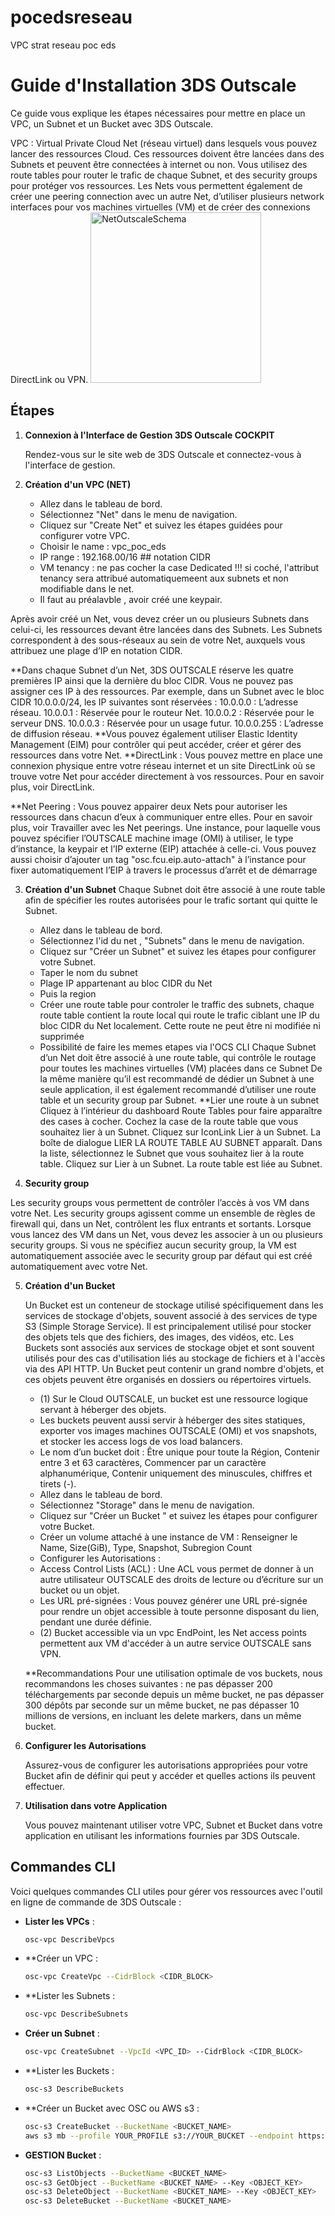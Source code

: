 # pocedsreseau
VPC strat reseau poc eds 
# Guide d'Installation 3DS Outscale

Ce guide vous explique les étapes nécessaires pour mettre en place un VPC, un Subnet et un Bucket avec 3DS Outscale.

VPC : Virtual Private Cloud Net (réseau virtuel) dans lesquels vous pouvez lancer des ressources Cloud. Ces ressources doivent être lancées dans des Subnets et peuvent être connectées à internet ou non.
Vous utilisez des route tables pour router le trafic de chaque Subnet, et des security groups pour protéger vos ressources. Les Nets vous permettent également de créer une peering connection avec un autre Net, d’utiliser plusieurs network interfaces pour vos machines virtuelles (VM) et de créer des connexions DirectLink ou VPN.
<img width="273" alt="NetOutscaleSchema" src="https://github.com/Deniscnt/pocedsreseau/assets/147147654/c9ed01cd-9b50-4bf5-b2dc-bb5aa0a7b9d7">

## Étapes

1. **Connexion à l'Interface de Gestion 3DS Outscale COCKPIT**

   Rendez-vous sur le site web de 3DS Outscale et connectez-vous à l'interface de gestion.

2. **Création d'un VPC (NET)**
    
   - Allez dans le tableau de bord.
   - Sélectionnez "Net" dans le menu de navigation.
   - Cliquez sur "Create Net" et suivez les étapes guidées pour configurer votre VPC.
   - Choisir le name : vpc_poc_eds
   - IP range : 192.168.00/16 ## notation CIDR
   - VM tenancy : ne pas cocher la case Dedicated !!! si coché, l'attribut tenancy sera attribué automatiquemeent aux subnets et non modifiable dans le net.
   - Il faut au préalavble , avoir créé une keypair.
     
Après avoir créé un Net, vous devez créer un ou plusieurs Subnets dans celui-ci, les ressources devant être lancées dans des Subnets. Les Subnets correspondent à des sous-réseaux au sein de votre Net, auxquels vous attribuez une plage d’IP en notation CIDR.

**Dans chaque Subnet d’un Net, 3DS OUTSCALE réserve les quatre premières IP ainsi que la dernière du bloc CIDR. Vous ne pouvez pas assigner ces IP à des ressources. Par exemple, dans un Subnet avec le bloc CIDR 10.0.0.0/24, les IP suivantes sont réservées :
10.0.0.0 : L’adresse réseau.
10.0.0.1 : Réservée pour le routeur Net.
10.0.0.2 : Réservée pour le serveur DNS.
10.0.0.3 : Réservée pour un usage futur.
10.0.0.255 : L’adresse de diffusion réseau.
**Vous pouvez également utiliser Elastic Identity Management (EIM) pour contrôler qui peut accéder, créer et gérer des ressources dans votre Net.
**DirectLink : Vous pouvez mettre en place une connexion physique entre votre réseau internet et un site DirectLink où se trouve votre Net pour accéder directement à vos ressources. Pour en savoir plus, voir DirectLink.

**Net Peering : Vous pouvez appairer deux Nets pour autoriser les ressources dans chacun d’eux à communiquer entre elles. Pour en savoir plus, voir Travailler avec les Net peerings.
Une instance, pour laquelle vous pouvez spécifier l’OUTSCALE machine image (OMI) à utiliser, le type d’instance, la keypair et l’IP externe (EIP) attachée à celle-ci. Vous pouvez aussi choisir d’ajouter un tag "osc.fcu.eip.auto-attach" à l’instance pour fixer automatiquement l’EIP à travers le processus d’arrêt et de démarrage

3. **Création d'un Subnet**
Chaque Subnet doit être associé à une route table afin de spécifier les routes autorisées pour le trafic sortant qui quitte le Subnet.
   - Allez dans le tableau de bord.
   - Sélectionnez l'id du net , "Subnets" dans le menu de navigation.
   - Cliquez sur "Créer un Subnet" et suivez les étapes pour configurer votre Subnet.
   - Taper le nom du subnet
   - Plage IP appartenant au bloc CIDR du Net
   - Puis la region
   - Créer une route table pour controler le traffic des subnets, chaque route table contient la route local qui route le trafic ciblant une IP du bloc CIDR du Net localement. Cette route ne peut être ni modifiée ni supprimée
   - Possibilité de faire les memes etapes via l'OCS CLI 
  Chaque Subnet d’un Net doit être associé à une route table, qui contrôle le routage pour toutes les machines virtuelles (VM) placées dans ce Subnet
  De la même manière qu’il est recommandé de dédier un Subnet à une seule application, il est également recommandé d’utiliser une route table et un security group par     Subnet.
**Lier une route à un subnet
  Cliquez à l’intérieur du dashboard Route Tables pour faire apparaître des cases à cocher.
  Cochez la case de la route table que vous souhaitez lier à un Subnet.
  Cliquez sur IconLink Lier à un Subnet.
  La boîte de dialogue LIER LA ROUTE TABLE AU SUBNET apparaît.
  Dans la liste, sélectionnez le Subnet que vous souhaitez lier à la route table.
  Cliquez sur Lier à un Subnet.
  La route table est liée au Subnet.

4. **Security group**

Les security groups vous permettent de contrôler l’accès à vos VM dans votre Net. Les security groups agissent comme un ensemble de règles de firewall qui, dans un Net, contrôlent les flux entrants et sortants. Lorsque vous lancez des VM dans un Net, vous devez les associer à un ou plusieurs security groups. Si vous ne spécifiez aucun security group, la VM est automatiquement associée avec le security group par défaut qui est créé automatiquement avec votre Net.

5. **Création d'un Bucket**

   Un Bucket est un conteneur de stockage utilisé spécifiquement dans les services de stockage d'objets, souvent associé à des services de type S3 (Simple Storage Service). Il est principalement utilisé pour stocker des objets tels que des fichiers, des images, des vidéos, etc.
   Les Buckets sont associés aux services de stockage objet et sont souvent utilisés pour des cas d'utilisation liés au stockage de fichiers et à l'accès via des API HTTP.
   Un Bucket peut contenir un grand nombre d'objets, et ces objets peuvent être organisés en dossiers ou répertoires virtuels.

   - (1) Sur le Cloud OUTSCALE, un bucket est une ressource logique servant à héberger des objets.
   - Les buckets peuvent aussi servir à héberger des sites statiques, exporter vos images machines OUTSCALE (OMI) et vos snapshots, et stocker les access logs de vos load balancers.
   - Le nom d’un bucket doit : Être unique pour toute la Région, Contenir entre 3 et 63 caractères, Commencer par un caractère alphanumérique, Contenir uniquement des minuscules, chiffres et tirets (-).
   - Allez dans le tableau de bord.
   - Sélectionnez "Storage" dans le menu de navigation.
   - Cliquez sur "Créer un Bucket " et suivez les étapes pour configurer votre Bucket.
   - Créer un volume  attaché à une instance de VM : Renseigner le Name, Size(GiB), Type, Snapshot, Subregion Count
   - Configurer les Autorisations :
   - Access Control Lists (ACL) : Une ACL vous permet de donner à un autre utilisateur OUTSCALE des droits de lecture ou d’écriture sur un bucket ou un objet.
   - Les URL pré-signées : Vous pouvez générer une URL pré-signée pour rendre un objet accessible à toute personne disposant du lien, pendant une durée définie.
   - (2) Bucket accessible via un vpc EndPoint, les Net access points permettent  aux VM d'accéder à un autre service OUTSCALE sans VPN.

   **Recommandations
   Pour une utilisation optimale de vos buckets, nous recommandons les choses suivantes :
   ne pas dépasser 200 téléchargements par seconde depuis un même bucket,
   ne pas dépasser 300 dépôts par seconde sur un même bucket,
   ne pas dépasser 10 millions de versions, en incluant les delete markers, dans un même bucket.

6. **Configurer les Autorisations**

   Assurez-vous de configurer les autorisations appropriées pour votre Bucket afin de définir qui peut y accéder et quelles actions ils peuvent effectuer.
   

7. **Utilisation dans votre Application**

   Vous pouvez maintenant utiliser votre VPC, Subnet et Bucket dans votre application en utilisant les informations fournies par 3DS Outscale.

## Commandes CLI

Voici quelques commandes CLI utiles pour gérer vos ressources avec l'outil en ligne de commande de 3DS Outscale :

- **Lister les VPCs** :
  ```bash
  osc-vpc DescribeVpcs

- **Créer un VPC :
  ```bash
  osc-vpc CreateVpc --CidrBlock <CIDR_BLOCK>
  
- **Lister les Subnets :
  ```bash
  osc-vpc DescribeSubnets

- **Créer un Subnet** :
  ```bash
  osc-vpc CreateSubnet --VpcId <VPC_ID> --CidrBlock <CIDR_BLOCK>

- **Lister les Buckets :
  ```bash
  osc-s3 DescribeBuckets
  
- **Créer un Bucket avec OSC ou AWS s3 :
  ```bash
  osc-s3 CreateBucket --BucketName <BUCKET_NAME>
  aws s3 mb --profile YOUR_PROFILE s3://YOUR_BUCKET --endpoint https://oos.eu-west-2.outscale.com

- **GESTION Bucket** :
  ```bash
  osc-s3 ListObjects --BucketName <BUCKET_NAME>
  osc-s3 GetObject --BucketName <BUCKET_NAME> --Key <OBJECT_KEY>
  osc-s3 DeleteObject --BucketName <BUCKET_NAME> --Key <OBJECT_KEY>
  osc-s3 DeleteBucket --BucketName <BUCKET_NAME>
